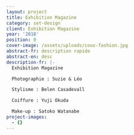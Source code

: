 ```yaml
---
layout: project
title: Exhibition Magazine
category: set-design
client: Exhibition Magazine
year: '2018'
position: 0
cover-image: /assets/uploads/couv-fashion.jpg
abstract-fr: description rapide
abstract-en: desc
description-fr: |-
  Exhibition Magazine

  Photographie : Suzie & Léo

  Stylisme : Belen Casadevall

  Coiffure : Yuji Okuda

  Make-up : Satoko Watanabe
project-images:
  - {}
---
```


